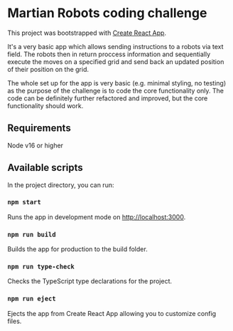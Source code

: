 # Martian Robots coding challenge

This project was bootstrapped with [Create React App](https://github.com/facebook/create-react-app).

It's a very basic app which allows sending instructions to a robots via text field. The robots then in return proccess information and sequentially execute the moves on a specified grid and send back an updated position of their position on the grid.

The whole set up for the app is very basic (e.g. minimal styling, no testing) as the purpose of the challenge is to code the core functionality only. The code can be definitely further refactored and improved, but the core functionality should work.


## Requirements
Node v16 or higher

## Available scripts
In the project directory, you can run:

### `npm start`
Runs the app in development mode on [http://localhost:3000](http://localhost:3000).

### `npm run build`
Builds the app for production to the build folder.

### `npm run type-check`
Checks the TypeScript type declarations for the project.

### `npm run eject`
Ejects the app from Create React App allowing you to customize config files.